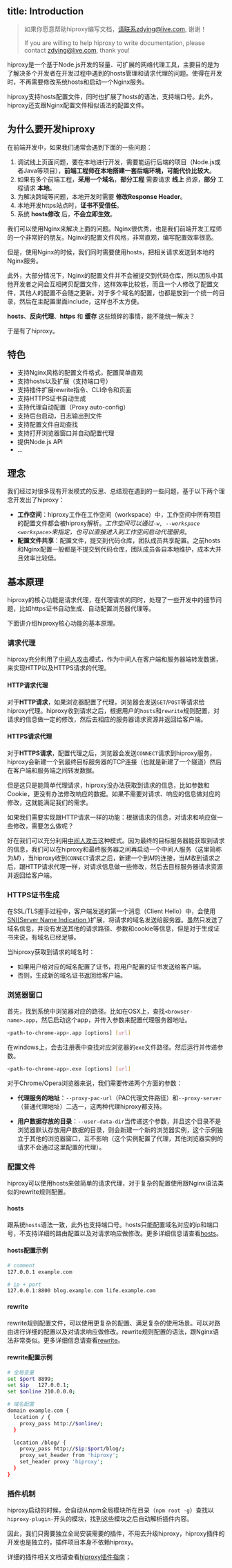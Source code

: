 title: Introduction
---

> 如果你愿意帮助hiproxy编写文档，请联系zdying@live.com, 谢谢！
>
> If you are willing to help hiproxy to write documentation, please contact zdying@live.com, thank you!

hiproxy是一个基于Node.js开发的轻量、可扩展的网络代理工具，主要目的是为了解决多个开发者在开发过程中遇到的hosts管理和请求代理的问题。使得在开发时，不再需要修改系统hosts和启动一个Nginx服务。

hiproxy支持hosts配置文件，同时也扩展了hosts的语法，支持端口号。此外，hiproxy还支跟Nginx配置文件相似语法的配置文件。

## 为什么要开发hiproxy

在前端开发中，如果我们通常会遇到下面的一些问题：

1. 调试线上页面问题，要在本地进行开发，需要能运行后端的项目（Node.js或者Java等项目），__前端工程师在本地搭建一套后端环境，可能代价比较大__。
2. 如果有多个前端工程，__采用一个域名__，__部分工程__ 需要请求 __线上__ 资源，__部分__ 工程请求 __本地__。
3. 为解决跨域等问题，本地开发时需要 __修改Response Header__。
4. 本地开发https站点时，__证书不受信任__。
5. 系统 __hosts修改__ 后，__不会立即生效__。

我们可以使用Nginx来解决上面的问题。Nginx很优秀，也是我们前端开发工程师的一个非常好的朋友。Nginx的配置文件风格，非常直观，编写配置效率很高。

但是，使用Nginx的时候，我们同时需要使用hosts，把相关请求发送到本地的Nginx服务。

此外，大部分情况下，Nginx的配置文件并不会被提交到代码仓库，所以团队中其他开发者之间会互相拷贝配置文件，这样效率比较低，而且一个人修改了配置文件，其他人的配置不会随之更新。对于多个域名的配置，也都是放到一个统一的目录，然后在主配置里面include，这样也不太方便。

__hosts__、__反向代理__、__https__ 和 __缓存__ 这些琐碎的事情，能不能统一解决？

于是有了hiproxy。

## 特色

* 支持Nginx风格的配置文件格式，配置简单直观
* 支持hosts以及扩展（支持端口号）
* 支持插件扩展rewrite指令、CLI命令和页面
* 支持HTTPS证书自动生成
* 支持代理自动配置（Proxy auto-config）
* 支持后台启动，日志输出到文件
* 支持配置文件自动查找
* 支持打开浏览器窗口并自动配置代理
* 提供Node.js API
* ...

## 理念

我们经过对很多现有开发模式的反思、总结现在遇到的一些问题，基于以下两个理念开发出了hiproxy：

* **工作空间**：hiproxy工作在工作空间（workspace）中，工作空间中所有项目的配置文件都会被hiproxy解析。*工作空间可以通过`-w, --workspace <workspace>`来指定，也可以直接进入到工作空间启动代理服务*。
* **配置文件共享**：配置文件，提交到代码仓库，团队成员共享配置。之前hosts和Nginx配置一般都是不提交到代码仓库，团队成员各自本地维护，成本大并且效率比较低。

## 基本原理

hiproxy的核心功能是请求代理，在代理请求的同时，处理了一些开发中的细节问题，比如https证书自动生成、自动配置浏览器代理等。

下面讲介绍hiproxy核心功能的基本原理。

### 请求代理

hiproxy充分利用了[中间人攻击](https://en.wikipedia.org/wiki/Man-in-the-middle_attack)模式，作为中间人在客户端和服务器端转发数据，来实现HTTP以及HTTPS请求的代理。

#### HTTP请求代理

对于**HTTP请求**，如果浏览器配置了代理，浏览器会发送`GET`/`POST`等请求给hiproxy代理。hiproxy收到请求之后，根据用户的`hosts`和`rewrite`规则配置，对请求的信息做一定的修改，然后去相应的服务器请求资源并返回给客户端。

#### HTTPS请求代理

对于**HTTPS请求**，配置代理之后，浏览器会发送`CONNECT`请求到hiproxy服务，hiproxy会新建一个到最终目标服务器的TCP连接（也就是新建了一个隧道）然后在客户端和服务端之间转发数据。

但是这只是能简单代理请求，hiproxy没办法获取到请求的信息，比如参数和Cookie，更没有办法修改响应的数据。如果不需要对请求、响应的信息做对应的修改，这就能满足我们的需求。

如果我们需要实现跟HTTP请求一样的功能：根据请求的信息，对请求和响应做一些修改，需要怎么做呢？

好在我们可以充分利用[中间人攻击](https://en.wikipedia.org/wiki/Man-in-the-middle_attack)这种模式。因为最终的目标服务器能获取到请求的信息，我们可以在hiproxy和最终服务器之间再启动一个中间人服务（这里简称为*M*），当hiproxy收到`CONNECT`请求之后，新建一个到*M*的连接，当*M*收到请求之后，跟HTTP请求代理一样，对请求信息做一些修改，然后去目标服务器请求资源并返回给客户端。

### HTTPS证书生成

在SSL/TLS握手过程中，客户端发送的第一个消息（Client Hello）中，会使用[SNI(Server Name Indication
)](https://en.wikipedia.org/wiki/Server_Name_Indication)扩展，将请求的域名发送给服务器。虽然只发送了域名信息，并没有发送其他的请求路径、参数和cookie等信息，但是对于生成证书来说，有域名已经足够。

当hiproxy获取到请求的域名时：

* 如果用户给对应的域名配置了证书，将用户配置的证书发送给客户端。
* 否则，生成新的域名证书返回给客户端。

### 浏览器窗口

首先，找到系统中浏览器对应的路径。比如在OSX上，查找`<browser-name>.app`，然后启动这个app，并传入参数来配置代理服务器地址。

```bash
<path-to-chrome-app>.app [options] [url]
```

在windows上，会去注册表中查找对应浏览器的`exe`文件路径。然后运行并传递参数。

```bash
<path-to-chrome-app>.exe [options] [url]
```

对于Chrome/Opera浏览器来说，我们需要传递两个方面的参数：

* **代理服务的地址**：`--proxy-pac-url`（PAC代理文件路径）和`--proxy-server`（普通代理地址）二选一，这两种代理hiproxy都支持。

* **用户数据存放的目录**：`--user-data-dir`当传递这个参数，并且这个目录不是浏览器默认存放用户数据的目录，则会新建一个新的浏览器实例，这个示例独立于其他的浏览器窗口，互不影响（这个实例配置了代理，其他浏览器实例的请求不会通过这里配置的代理）。


### 配置文件

hiproxy可以使用hosts来做简单的请求代理，对于复杂的配置使用跟Nginx语法类似的rewrite规则配置。

#### hosts

跟系统`hosts`语法一致，此外也支持端口号。hosts只能配置域名对应的ip和端口号，不支持详细的路由配置以及对请求响应做修改。更多详细信息请查看[hosts](../configuration/hosts.html)。

#### hosts配置示例

```bash
# comment
127.0.0.1 example.com

# ip + port
127.0.0.1:8800 blog.example.com life.example.com
```

#### rewrite

rewrite规则配置文件，可以使用更复杂的配置、满足复杂的使用场景。可以对路由进行详细的配置以及对请求响应做修改。rewrite规则配置的语法，跟Nginx语法非常类似。更多详细信息请查看[rewrite](../configuration/rewrite.html)。

#### rewrite配置示例

```bash
# 全局变量
set $port 8899;
set $ip   127.0.0.1;
set $online 210.0.0.0;

# 域名配置
domain example.com {
  location / {
    proxy_pass http://$online/;
  }

  location /blog/ {
    proxy_pass http://$ip:$port/blog/;
    proxy_set_header from 'hiproxy';
    set_header proxy 'hiproxy';
  }
}
```

### 插件机制

hiproxy启动的时候，会自动从npm全局模块所在目录（`npm root -g`）查找以`hiproxy-plugin-`开头的模块，找到这些模块之后自动解析插件内容。

因此，我们只需要独立全局安装需要的插件，不用去升级hiproxy，hiproxy插件的开发也是独立的，插件项目本身不依赖hiproxy。

详细的插件相关文档请查看[hiproxy插件指南](../developers/plugin.html)；

